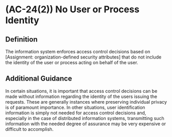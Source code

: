
# (AC-24(2)) No User or Process Identity

## Definition

The information system enforces access control decisions based on [Assignment: organization-defined security attributes] that do not include the identity of the user or process acting on behalf of the user.

## Additional Guidance

In certain situations, it is important that access control decisions can be made without information regarding the identity of the users issuing the requests. These are generally instances where preserving individual privacy is of paramount importance. In other situations, user identification information is simply not needed for access control decisions and, especially in the case of distributed information systems, transmitting such information with the needed degree of assurance may be very expensive or difficult to accomplish.
